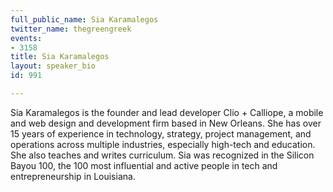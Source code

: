 ```yaml
---
full_public_name: Sia Karamalegos
twitter_name: thegreengreek
events:
- 3158
title: Sia Karamalegos
layout: speaker_bio
id: 991

---
```

Sia Karamalegos is the founder and lead developer Clio + Calliope, a mobile and web design and development firm based in New Orleans. She has over 15 years of experience in technology, strategy, project management, and operations across multiple industries, especially high-tech and education. She also teaches and writes curriculum. Sia was recognized in the Silicon Bayou 100, the 100 most influential and active people in tech and entrepreneurship in Louisiana.